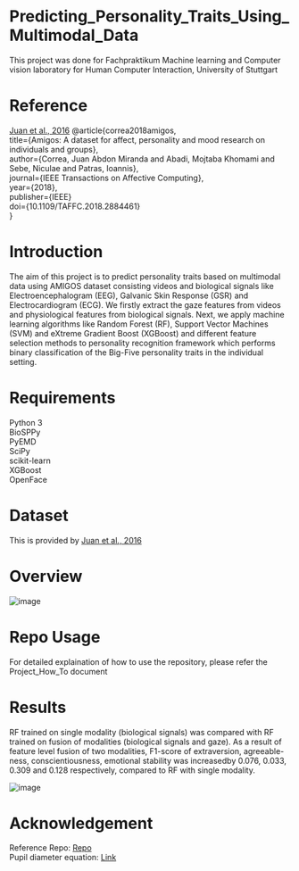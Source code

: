 # Predicting_Personality_Traits_Using_Multimodal_Data
This project was done for Fachpraktikum Machine learning and Computer vision laboratory for Human Computer Interaction, University of Stuttgart

# Reference
[Juan et al., 2016](http://www.eecs.qmul.ac.uk/mmv/datasets/amigos/doc/Paper_TAC.pdf)
@article{correa2018amigos,<br>
  title={Amigos: A dataset for affect, personality and mood research on individuals and groups},<br>
  author={Correa, Juan Abdon Miranda and Abadi, Mojtaba Khomami and Sebe, Niculae and Patras, Ioannis},<br>
  journal={IEEE Transactions on Affective Computing},<br>
  year={2018},<br>
  publisher={IEEE}<br>
  doi={10.1109/TAFFC.2018.2884461}<br>
}

# Introduction

The aim of this project is to predict personality traits based on multimodal data using AMIGOS dataset consisting videos and biological signals like Electroencephalogram (EEG), Galvanic Skin Response (GSR) and Electrocardiogram (ECG). We firstly extract the gaze features from videos and physiological features from biological signals. Next, we apply machine learning algorithms like Random Forest (RF), Support Vector Machines (SVM) and eXtreme Gradient Boost (XGBoost) and different feature selection methods to personality recognition framework which performs binary classification of the Big-Five personality traits in the individual setting.

# Requirements
Python 3<br>
BioSPPy<br>
PyEMD<br>
SciPy<br>
scikit-learn<br>
XGBoost<br>
OpenFace<br>

# Dataset
This is provided by [Juan et al., 2016](http://www.eecs.qmul.ac.uk/mmv/datasets/amigos/doc/Paper_TAC.pdf)

# Overview
![image](https://user-images.githubusercontent.com/43397172/150693549-c115f064-2948-4d7e-92c4-859665fa44d1.png)

# Repo Usage
For detailed explaination of how to use the repository, please refer the Project_How_To document

# Results
RF trained on single modality (biological signals) was compared with RF trained on fusion of modalities (biological signals and gaze). As a result of feature level fusion of two modalities, F1-score of extraversion, agreeable-ness, conscientiousness, emotional stability was increasedby 0.076, 0.033, 0.309 and 0.128 respectively, compared to RF with single modality.

![image](https://user-images.githubusercontent.com/43397172/150693776-bf867cfe-84c3-48d7-8e35-ed55c87a86f4.png)

# Acknowledgement

Reference Repo: [Repo](https://github.com/pokang-liu/AMIGOS/blob/master/main.py)<br>
Pupil diameter equation: [Link](https://www.geeksforgeeks.org/equation-of-circle-when-three-points-on-the-circle-are-given/)



